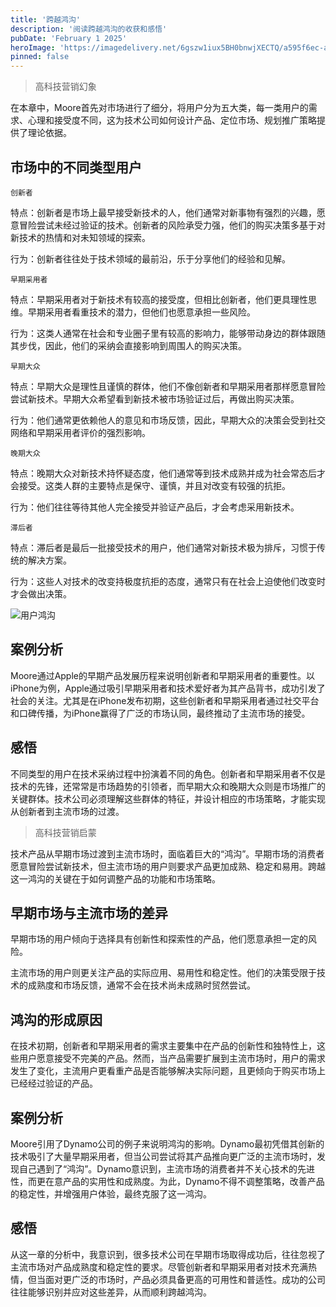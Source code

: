 ```yaml
---
title: '跨越鸿沟'
description: '阅读跨越鸿沟的收获和感悟'
pubDate: 'February 1 2025'
heroImage: 'https://imagedelivery.net/6gszw1iux5BH0bnwjXECTQ/a595f6ec-a66f-4de3-3141-a2998e83b500/small'
pinned: false
---
```


> 高科技营销幻象

在本章中，Moore首先对市场进行了细分，将用户分为五大类，每一类用户的需求、心理和接受度不同，这为技术公司如何设计产品、定位市场、规划推广策略提供了理论依据。

  ## 市场中的不同类型用户

`创新者`

特点：创新者是市场上最早接受新技术的人，他们通常对新事物有强烈的兴趣，愿意冒险尝试未经过验证的技术。创新者的风险承受力强，他们的购买决策多基于对新技术的热情和对未知领域的探索。

行为：创新者往往处于技术领域的最前沿，乐于分享他们的经验和见解。

`早期采用者`

特点：早期采用者对于新技术有较高的接受度，但相比创新者，他们更具理性思维。早期采用者看重技术的潜力，但他们也愿意承担一些风险。

行为：这类人通常在社会和专业圈子里有较高的影响力，能够带动身边的群体跟随其步伐，因此，他们的采纳会直接影响到周围人的购买决策。

`早期大众`

特点：早期大众是理性且谨慎的群体，他们不像创新者和早期采用者那样愿意冒险尝试新技术。早期大众希望看到新技术被市场验证过后，再做出购买决策。

行为：他们通常更依赖他人的意见和市场反馈，因此，早期大众的决策会受到社交网络和早期采用者评价的强烈影响。

`晚期大众`

特点：晚期大众对新技术持怀疑态度，他们通常等到技术成熟并成为社会常态后才会接受。这类人群的主要特点是保守、谨慎，并且对改变有较强的抗拒。

行为：他们往往等待其他人完全接受并验证产品后，才会考虑采用新技术。

`滞后者`

特点：滞后者是最后一批接受技术的用户，他们通常对新技术极为排斥，习惯于传统的解决方案。

行为：这些人对技术的改变持极度抗拒的态度，通常只有在社会上迫使他们改变时才会做出决策。

![用户鸿沟](/user_cross.avif)

  ## 案例分析

Moore通过Apple的早期产品发展历程来说明创新者和早期采用者的重要性。以iPhone为例，Apple通过吸引早期采用者和技术爱好者为其产品背书，成功引发了社会的关注。尤其是在iPhone发布初期，这些创新者和早期采用者通过社交平台和口碑传播，为iPhone赢得了广泛的市场认同，最终推动了主流市场的接受。

  ## 感悟

不同类型的用户在技术采纳过程中扮演着不同的角色。创新者和早期采用者不仅是技术的先锋，还常常是市场趋势的引领者，而早期大众和晚期大众则是市场推广的关键群体。技术公司必须理解这些群体的特征，并设计相应的市场策略，才能实现从创新者到主流市场的过渡。

> 高科技营销启蒙

技术产品从早期市场过渡到主流市场时，面临着巨大的“鸿沟”。早期市场的消费者愿意冒险尝试新技术，但主流市场的用户则要求产品更加成熟、稳定和易用。跨越这一鸿沟的关键在于如何调整产品的功能和市场策略。

  ## 早期市场与主流市场的差异

早期市场的用户倾向于选择具有创新性和探索性的产品，他们愿意承担一定的风险。

主流市场的用户则更关注产品的实际应用、易用性和稳定性。他们的决策受限于技术的成熟度和市场反馈，通常不会在技术尚未成熟时贸然尝试。

  ## 鸿沟的形成原因

在技术初期，创新者和早期采用者的需求主要集中在产品的创新性和独特性上，这些用户愿意接受不完美的产品。然而，当产品需要扩展到主流市场时，用户的需求发生了变化，主流用户更看重产品是否能够解决实际问题，且更倾向于购买市场上已经经过验证的产品。

  ## 案例分析

Moore引用了Dynamo公司的例子来说明鸿沟的影响。Dynamo最初凭借其创新的技术吸引了大量早期采用者，但当公司尝试将其产品推向更广泛的主流市场时，发现自己遇到了“鸿沟”。Dynamo意识到，主流市场的消费者并不关心技术的先进性，而更在意产品的实用性和成熟度。为此，Dynamo不得不调整策略，改善产品的稳定性，并增强用户体验，最终克服了这一鸿沟。

  ## 感悟
从这一章的分析中，我意识到，很多技术公司在早期市场取得成功后，往往忽视了主流市场对产品成熟度和稳定性的要求。尽管创新者和早期采用者对技术充满热情，但当面对更广泛的市场时，产品必须具备更高的可用性和普适性。成功的公司往往能够识别并应对这些差异，从而顺利跨越鸿沟。